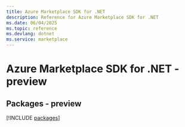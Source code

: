 ```yaml
---
title: Azure Marketplace SDK for .NET
description: Reference for Azure Marketplace SDK for .NET
ms.date: 06/04/2025
ms.topic: reference
ms.devlang: dotnet
ms.service: marketplace
---
```

# Azure Marketplace SDK for .NET - preview
## Packages - preview
[!INCLUDE [packages](marketplace-index.md)]